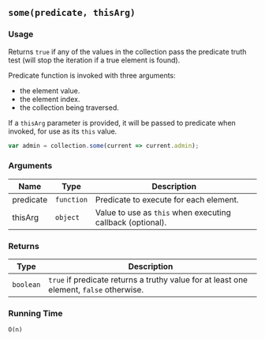 ## `some(predicate, thisArg)`

### Usage

Returns `true` if any of the values in the collection pass the predicate truth test (will stop
the iteration if a true element is found).

Predicate function is invoked with three arguments:
- the element value.
- the element index.
- the collection being traversed.

If a `thisArg` parameter is provided, it will be passed to predicate when invoked, for use as its `this` value.

```javascript
var admin = collection.some(current => current.admin);
```

### Arguments

| Name      | Type       | Description                                                |
|-----------|------------|------------------------------------------------------------|
| predicate | `function` | Predicate to execute for each element.                     |
| thisArg   | `object`   | Value to use as `this` when executing callback (optional). |

### Returns

| Type       | Description                                                                             |
|------------|-----------------------------------------------------------------------------------------|
| `boolean`  | `true` if predicate returns a truthy value for at least one element, `false` otherwise. |

### Running Time

`O(n)`
